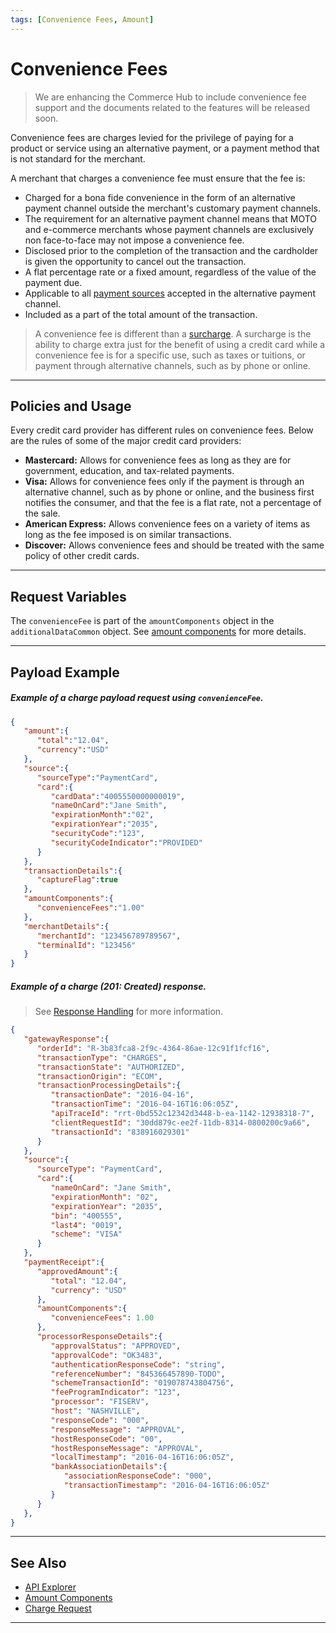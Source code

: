 ```yaml
---
tags: [Convenience Fees, Amount]
---
```


# Convenience Fees

<!-- theme: danger -->
> We are enhancing the Commerce Hub to include convenience fee support and the documents related to the features will be released soon.

Convenience fees are charges levied for the privilege of paying for a product or service using an alternative payment, or a payment method that is not standard for the merchant.

A merchant that charges a convenience fee must ensure that the fee is:

- Charged for a bona fide convenience in the form of an alternative payment channel outside the merchant's customary payment channels.
- The requirement for an alternative payment channel means that MOTO and e-commerce merchants whose payment channels are exclusively non face-to-face may not impose a convenience fee.
- Disclosed prior to the completion of the transaction and the cardholder is given the opportunity to cancel out the transaction.
- A flat percentage rate or a fixed amount, regardless of the value of the payment due.
- Applicable to all [payment sources](?path=docs/Resources/Guides/Payment-Sources/Source-Type.md) accepted in the alternative payment channel.
- Included as a part of the total amount of the transaction.

<!-- theme : warning -->
> A convenience fee is different than a [surcharge](?path=docs/Resources/FAQs-Glossary/Glossary.md#surcharge-fees). A surcharge is the ability to charge extra just for the benefit of using a credit card while a convenience fee is for a specific use, such as taxes or tuitions, or payment through alternative channels, such as by phone or online.

---

## Policies and Usage

Every credit card provider has different rules on convenience fees. Below are the rules of some of the major credit card providers:

- **Mastercard:** Allows for convenience fees as long as they are for government, education, and tax-related payments.
- **Visa:** Allows for convenience fees only if the payment is through an alternative channel, such as by phone or online, and the business first notifies the consumer, and that the fee is a flat rate, not a percentage of the sale.
- **American Express:** Allows convenience fees on a variety of items as long as the fee imposed is on similar transactions.
- **Discover:** Allows convenience fees and should be treated with the same policy of other credit cards.

---

## Request Variables

The `convenienceFee` is part of the `amountComponents` object in the `additionalDataCommon` object. See [amount components](?path=docs/Resources/Master-Data/Amount-Components.md) for more details.

---

## Payload Example

<!--
type: tab
titles: Request, Response
-->

##### Example of a charge payload request using `convenienceFee`.

```json
{
   "amount":{
      "total":"12.04",
      "currency":"USD"
   },
   "source":{
      "sourceType":"PaymentCard",
      "card":{
         "cardData":"4005550000000019",
         "nameOnCard":"Jane Smith",
         "expirationMonth":"02",
         "expirationYear":"2035",
         "securityCode":"123",
         "securityCodeIndicator":"PROVIDED"
      }
   },
   "transactionDetails":{
      "captureFlag":true
   },
   "amountComponents":{
      "convenienceFees":"1.00"
   },
   "merchantDetails":{
      "merchantId": "123456789789567",
      "terminalId": "123456"
   }
}
```
<!--
type: tab
-->

##### Example of a charge (201: Created) response.

<!-- theme: info -->
> See [Response Handling](?path=docs/Resources/Guides/Response-Codes/Response-Handling.md) for more information.

```json
{
   "gatewayResponse":{
      "orderId": "R-3b83fca8-2f9c-4364-86ae-12c91f1fcf16",
      "transactionType": "CHARGES",
      "transactionState": "AUTHORIZED",
      "transactionOrigin": "ECOM",
      "transactionProcessingDetails":{
         "transactionDate": "2016-04-16",
         "transactionTime": "2016-04-16T16:06:05Z",
         "apiTraceId": "rrt-0bd552c12342d3448-b-ea-1142-12938318-7",
         "clientRequestId": "30dd879c-ee2f-11db-8314-0800200c9a66",
         "transactionId": "838916029301"
      }
   },
   "source":{
      "sourceType": "PaymentCard",
      "card":{
         "nameOnCard": "Jane Smith",
         "expirationMonth": "02",
         "expirationYear": "2035",
         "bin": "400555",
         "last4": "0019",
         "scheme": "VISA"
      }
   },
   "paymentReceipt":{
      "approvedAmount":{
         "total": "12.04",
         "currency": "USD"
      },
      "amountComponents":{
         "convenienceFees": 1.00
      },
      "processorResponseDetails":{
         "approvalStatus": "APPROVED",
         "approvalCode": "OK3483",
         "authenticationResponseCode": "string",
         "referenceNumber": "845366457890-TODO",
         "schemeTransactionId": "019078743804756",
         "feeProgramIndicator": "123",
         "processor": "FISERV",
         "host": "NASHVILLE",
         "responseCode": "000",
         "responseMessage": "APPROVAL",
         "hostResponseCode": "00",
         "hostResponseMessage": "APPROVAL",
         "localTimestamp": "2016-04-16T16:06:05Z",
         "bankAssociationDetails":{
            "associationResponseCode": "000",
            "transactionTimestamp": "2016-04-16T16:06:05Z"
         }
      }
   },
}
```

<!-- type: tab-end -->

---

## See Also

- [API Explorer](../api/?type=post&path=/payments/v1/charges)
- [Amount Components](?path=docs/Resources/Master-Data/Amount-Components.md)
- [Charge Request](?path=docs/Resources/API-Documents/Payments/Charges.md)

---
